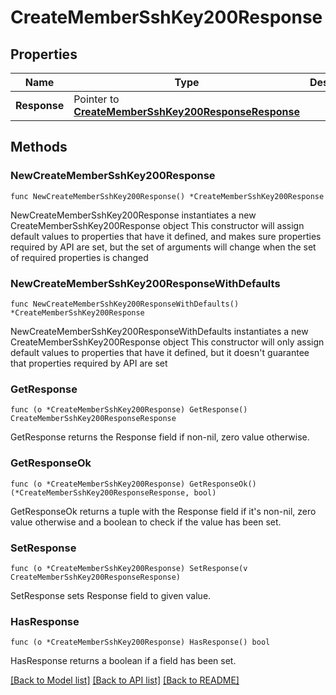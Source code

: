 # CreateMemberSshKey200Response

## Properties

Name | Type | Description | Notes
------------ | ------------- | ------------- | -------------
**Response** | Pointer to [**CreateMemberSshKey200ResponseResponse**](CreateMemberSshKey200ResponseResponse.md) |  | [optional] 

## Methods

### NewCreateMemberSshKey200Response

`func NewCreateMemberSshKey200Response() *CreateMemberSshKey200Response`

NewCreateMemberSshKey200Response instantiates a new CreateMemberSshKey200Response object
This constructor will assign default values to properties that have it defined,
and makes sure properties required by API are set, but the set of arguments
will change when the set of required properties is changed

### NewCreateMemberSshKey200ResponseWithDefaults

`func NewCreateMemberSshKey200ResponseWithDefaults() *CreateMemberSshKey200Response`

NewCreateMemberSshKey200ResponseWithDefaults instantiates a new CreateMemberSshKey200Response object
This constructor will only assign default values to properties that have it defined,
but it doesn't guarantee that properties required by API are set

### GetResponse

`func (o *CreateMemberSshKey200Response) GetResponse() CreateMemberSshKey200ResponseResponse`

GetResponse returns the Response field if non-nil, zero value otherwise.

### GetResponseOk

`func (o *CreateMemberSshKey200Response) GetResponseOk() (*CreateMemberSshKey200ResponseResponse, bool)`

GetResponseOk returns a tuple with the Response field if it's non-nil, zero value otherwise
and a boolean to check if the value has been set.

### SetResponse

`func (o *CreateMemberSshKey200Response) SetResponse(v CreateMemberSshKey200ResponseResponse)`

SetResponse sets Response field to given value.

### HasResponse

`func (o *CreateMemberSshKey200Response) HasResponse() bool`

HasResponse returns a boolean if a field has been set.


[[Back to Model list]](../README.md#documentation-for-models) [[Back to API list]](../README.md#documentation-for-api-endpoints) [[Back to README]](../README.md)


